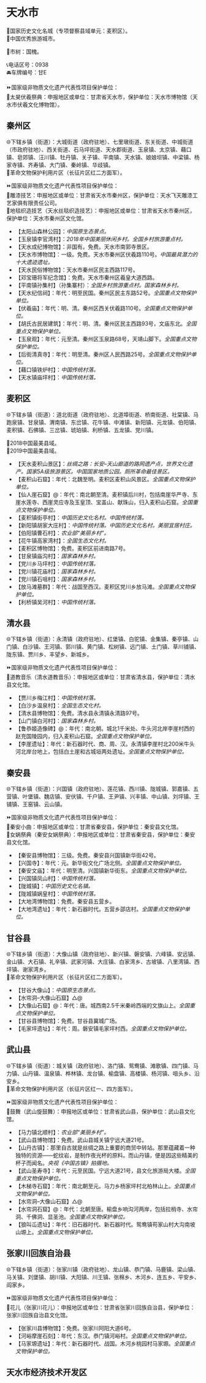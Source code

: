 # 天水市  
🚩国家历史文化名城（专项督察县域单元：麦积区）。  
🏅中国优秀旅游城市。  
  
🌳市树：国槐。  
  
📞电话区号：0938  
🚘车牌编号：甘E  
  
⏩国家级非物质文化遗产代表性项目保护单位：  
🔸太昊伏羲祭典：申报地区或单位：甘肃省天水市，保护单位：天水市博物馆（天水市伏羲文化博物馆）。    

## 秦州区  
🌐下辖乡镇（街道）：大城街道（政府驻地）、七里墩街道、东关街道、中城街道（市政府驻地）、西关街道、石马坪街道、天水郡街道、玉泉镇、太京镇、藉口镇、皂郊镇、汪川镇、牡丹镇、关子镇、平南镇、天水镇、娘娘坝镇、中梁镇、杨家寺镇、齐寿镇、大门镇、秦岭镇、华歧镇。  
🚩革命文物保护利用片区（长征片区红二方面军）。  
  
⏩国家级非物质文化遗产代表性项目保护单位：  
🔸雕漆技艺：申报地区或单位：甘肃省天水市秦州区，保护单位：天水飞天雕漆工艺家俱有限责任公司。  
🔸地毯织造技艺（天水丝毯织造技艺）：申报地区或单位：甘肃省天水市秦州区，保护单位：天水市秦州区文化馆。    
  
* 【太阳山森林公园】：*中国原生态景点。*  
* 【玉泉镇李官湾村】：*2018年中国美丽休闲乡村。全国乡村旅游重点村。*  
* 【天水成纪博物馆】：非国有。免费。天水市南郭寺景区。  
* 【天水市博物馆】：一级。免费。天水市秦州区伏羲路110号。*中国最具潜力的十大遗迹遗址。*  
* 【天水民俗博物馆】：天水市秦州区民主西路117号。  
* 【邓宝珊将军纪念馆】：免费。天水市秦州区羲皇大道西路。  
* 【平南镇孙集村】（孙集寨村）：*全国乡村旅游重点村。国家森林乡村。*  
* 【天水纪信祠】：年代：明至民国。秦州区民主东路52号。*全国重点文物保护单位。*  
* 【伏羲庙】：年代：明、清。秦州区西关伏羲路110号。*全国重点文物保护单位。*  
* 【胡氏古民居建筑】：年代：明、清。秦州区民主西路93号，文庙东北。*全国重点文物保护单位。*  
* 【玉泉观】：年代：元至清。秦州区玉泉路68号，天靖山脚下。*全国重点文物保护单位。*  
* 【后街清真寺】：年代：明至清。秦州区人民西路25号。*全国重点文物保护单位。*  
* 【藉口镇铁炉村】：*中国传统村落。*  
* 【天水镇庙坪村】：*中国传统村落。*  

## 麦积区  
🌐下辖乡镇（街道）：道北街道（政府驻地）、北道埠街道、桥南街道、社棠镇、马跑泉镇、甘泉镇、渭南镇、东岔镇、花牛镇、中滩镇、新阳镇、元龙镇、伯阳镇、麦积镇、石佛镇、三岔镇、琥珀镇、利桥镇、五龙镇、党川镇。  
  
🏅2018中国最美县域。  
🏅2019中国最美县域。  
  
* 【天水麦积山景区】：*丝绸之路：长安–天山廊道的路网遗产点，世界文化遗产。国家5A级旅游景区。中国国家地质公园。厕所革命最佳景区。*  
* 【麦积山石窟】：年代：北魏至明。麦积区麦积山风景区。*全国重点文物保护单位。*  
* 【仙人崖石窟】@：年代：南北朝至清。麦积镇后川村，包括南崖华严寺、东崖水莲寺、西崖灵应寺及玉皇顶、宝盖山、献珠山，归入麦积山石窟。*全国重点文物保护单位。*  
* 【麦积镇街亭村】：*中国历史文化名村。中国传统村落。*  
* 【新阳镇胡家大庄村】：*中国传统村落。中国历史文化名村。美丽宜居村庄。*  
* 【伯阳镇曹石村】：*农业部“美丽乡村”。*  
* 【花牛镇高家湾村】：*全国生态文化村。*  
* 【麦积区博物馆】：免费。麦积区前进南路7号。  
* 【甘泉镇庙沟村】：*国家森林乡村。*  
* 【党川乡马坪村】：*中国传统村落。*  
* 【党川镇花庙村】：*国家森林乡村。*  
* 【党川镇石咀村】：*国家森林乡村。*  
* 【放马滩墓群】：年代：战国至西汉。麦积区党川乡放马滩。*全国重点文物保护单位。*  
* 【利桥镇吴河村】：*中国传统村落。*  

## 清水县  
🌐下辖乡镇（街道）：永清镇（政府驻地）、红堡镇、白驼镇、金集镇、秦亭镇、山门镇、白沙镇、王河镇、郭川镇、黄门镇、松树镇、远门镇、土门镇、草川铺镇、陇东镇、贾川乡、丰望乡、新城乡。  
  
⏩国家级非物质文化遗产代表性项目保护单位：  
🔸道教音乐（清水道教音乐）：申报地区或单位：甘肃省清水县，保护单位：清水县文化馆。    
  
* 【贾川乡梅江村】：*中国传统村落。*  
* 【白沙乡温泉村】：*全国生态文化村。*  
* 【清水县博物馆】：免费。清水县永清镇永清路97号。  
* 【山门镇白河村】：*国家森林乡村。*  
* 【鲁恭姬造像碑】@：年代：南北朝。城北1千米处、牛头河北岸李崖村西的赵充国陵园内，归入麦积山石窟。*全国重点文物保护单位。*  
* 【李崖遗址】：年代：新石器时代、商、周、汉。永清镇李崖村北200米牛头河北岸台地上，包括白土崖和古城垣两处遗址。*全国重点文物保护单位。*  

## 秦安县  
🌐下辖乡镇（街道）：兴国镇（政府驻地）、莲花镇、西川镇、陇城镇、郭嘉镇、五营镇、叶堡镇、魏店镇、安伏镇、千户镇、王尹镇、兴丰镇、中山镇、刘坪镇、王铺镇、王窑镇、云山镇。  
  
⏩国家级非物质文化遗产代表性项目保护单位：  
🔸秦安小曲：申报地区或单位：甘肃省秦安县，保护单位：秦安县文化馆。  
🔸女娲祭典（秦安女娲祭典）：申报地区或单位：甘肃省秦安县，保护单位：秦安县文化馆。    
  
* 【秦安县博物馆】：三级。免费。秦安县兴国镇新华街42号。  
* 【兴国寺】：年代：元。新华街文化广场北侧。*全国重点文物保护单位。*  
* 【秦安文庙】：年代：明至清。兴国镇新华街东。*全国重点文物保护单位。*  
* 【兴国镇凤山村】：*中国传统村落。*  
* 【陇城镇】：*中国历史文化名镇。*  
* 【陇城镇娲皇村】：*中国传统村落。*  
* 【大地湾博物馆】：免费。秦安县五营乡。  
* 【大地湾遗址】：年代：新石器时代。五营乡邵店村。*全国重点文物保护单位。*  

## 甘谷县  
🌐下辖乡镇（街道）：大像山镇（政府驻地）、新兴镇、磐安镇、六峰镇、安远镇、金山镇、大石镇、礼辛镇、武家河镇、大庄镇、白家湾乡、古坡镇、八里湾镇、西坪镇、谢家湾乡。  
🚩革命文物保护利用片区（长征片区红二方面军）。  
  
* 【甘谷大像山】：*中国原生态景点。*  
* 【水帘洞–大像山石窟】△@  
* 【大像山石窟】@：年代：唐。城西南2.5千米秦岭西端的文旗山上。*全国重点文物保护单位。*  
* 【甘谷县博物馆】：免费。甘谷县冀城广场。  
* 【毛家坪遗址】：年代：周。磐安镇毛家坪村西。*全国重点文物保护单位。*  

## 武山县  
🌐下辖乡镇（街道）：城关镇（政府驻地）、洛门镇、鸳鸯镇、滩歌镇、四门镇、马力镇、山丹镇、温泉镇、桦林镇、龙台镇、榆盘镇、高楼镇、杨河镇、咀头乡、沿安乡。  
🚩革命文物保护利用片区（长征片区红一、四方面军）。  
  
⏩国家级非物质文化遗产代表性项目保护单位：  
🔸鼓舞（武山旋鼓舞）：申报地区或单位：甘肃省武山县，保护单位：武山县文化馆。    
  
* 【马力镇北顺村】：*农业部“美丽乡村”。*  
* 【武山县博物馆】：免费。武山县城关镇宁远大道21号。  
* 【山丹古镇】：那里自古就是丝绸之路上重要的商贸中转站。那里蕴藏着一种独特的资源——蛇纹岩，是制作夜光杯的原料。而山丹镇，便是因这些精美的杯子而闻名。*央视《中国古镇》拍摄地。*  
* 【武山圣寿寺】：年代：元至民国。宁远大道21号，县文化旅游局大楼。*全国重点文物保护单位。*  
* 【木梯寺石窟】：年代：南北朝至元。马力乡杨家坪村北柏林山上。*全国重点文物保护单位。*  
* 【水帘洞–大像山石窟】△@  
* 【水帘洞石窟】@：年代：北朝至唐。榆盘乡响沟河两岸，包括拉梢寺、水帘洞、千佛洞、显圣池。*全国重点文物保护单位。*  
* 【狼叫屲遗址】：年代：旧石器时代、新石器时代。鸳鸯镇苟家山村大沟南坡山塬上。*全国重点文物保护单位。*  

## 张家川回族自治县  
🌐下辖乡镇（街道）：张家川镇（政府驻地）、龙山镇、恭门镇、马鹿镇、梁山镇、马关镇、刘堡镇、胡川镇、大阳镇、川王镇、张棉乡、木河乡、连五乡、平安乡、阎家乡。  
   
⏩国家级非物质文化遗产代表性项目保护单位：  
🔸花儿（张家川花儿）：申报地区或单位：甘肃省张家川回族自治县，保护单位：张家川回族自治县文化馆。    
 
* 【张家川县博物馆】：免费。张家川阿阳大道6号。  
* 【河峪摩崖石刻】：年代：东汉。恭门镇河峪村。*全国重点文物保护单位。*  
* 【马家塬遗址】：年代：新石器时代、战国。木河乡桃园村马家塬。*全国重点文物保护单位。*  
  
## 天水市经济技术开发区